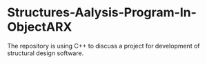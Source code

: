# Structures-Aalysis-Program-In-ObjectARX
The repository is using C++ to discuss a project for development of structural design software.
